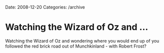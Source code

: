 Date: 2008-12-20
Categories: /archive

# Watching the Wizard of Oz and ...

Watching the Wizard of Oz and wondering where you would end up of you followed the red brick road out of Munchkinland - with Robert Frost?
